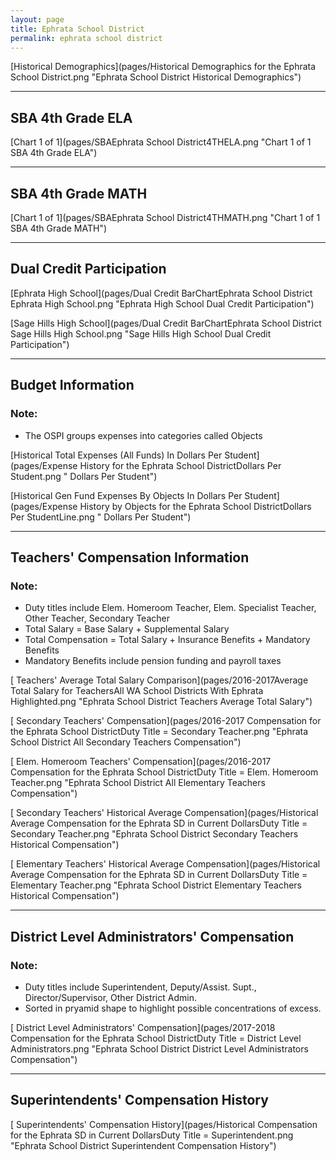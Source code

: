 ```yaml
---
layout: page
title: Ephrata School District
permalink: ephrata school district
---
```



[Historical Demographics](pages/Historical Demographics for the Ephrata School District.png "Ephrata School District Historical Demographics")

___

## SBA 4th Grade ELA

[Chart 1 of 1](pages/SBAEphrata School District4THELA.png "Chart 1 of 1 SBA 4th Grade ELA")


___

## SBA 4th Grade MATH

[Chart 1 of 1](pages/SBAEphrata School District4THMATH.png "Chart 1 of 1 SBA 4th Grade MATH")


___

## Dual Credit Participation

[Ephrata High School](pages/Dual Credit BarChartEphrata School District Ephrata High School.png "Ephrata High School Dual Credit Participation")

[Sage Hills High School](pages/Dual Credit BarChartEphrata School District Sage Hills High School.png "Sage Hills High School Dual Credit Participation")


___

## Budget Information
### Note:
- The OSPI groups expenses into categories called Objects

[Historical Total Expenses (All Funds) In Dollars Per Student](pages/Expense History for the Ephrata School DistrictDollars Per Student.png " Dollars Per Student")

[Historical Gen Fund Expenses By Objects In Dollars Per Student](pages/Expense History by Objects for the Ephrata School DistrictDollars Per StudentLine.png " Dollars Per Student")


___

## Teachers' Compensation Information
### Note:
- Duty titles include Elem. Homeroom Teacher, Elem. Specialist Teacher, Other Teacher, Secondary Teacher
- Total Salary = Base Salary + Supplemental Salary
- Total Compensation = Total Salary + Insurance Benefits + Mandatory Benefits
- Mandatory Benefits include pension funding and payroll taxes

[ Teachers' Average Total Salary Comparison](pages/2016-2017Average Total Salary for TeachersAll WA School Districts With Ephrata Highlighted.png "Ephrata School District Teachers Average Total Salary")

[ Secondary Teachers' Compensation](pages/2016-2017 Compensation for the Ephrata School DistrictDuty Title = Secondary Teacher.png "Ephrata School District All Secondary Teachers Compensation")

[ Elem. Homeroom Teachers' Compensation](pages/2016-2017 Compensation for the Ephrata School DistrictDuty Title = Elem. Homeroom Teacher.png "Ephrata School District All Elementary Teachers Compensation")

[ Secondary Teachers' Historical Average Compensation](pages/Historical Average Compensation for the Ephrata SD in Current DollarsDuty Title = Secondary Teacher.png "Ephrata School District Secondary Teachers Historical Compensation")

[ Elementary Teachers' Historical Average Compensation](pages/Historical Average Compensation for the Ephrata SD in Current DollarsDuty Title = Elementary Teacher.png "Ephrata School District Elementary Teachers Historical Compensation")


___

## District Level Administrators' Compensation

### Note:
- Duty titles include Superintendent, Deputy/Assist. Supt., Director/Supervisor, Other District Admin.
- Sorted in pryamid shape to highlight possible concentrations of excess.

[ District Level Administrators' Compensation](pages/2017-2018 Compensation for the Ephrata School DistrictDuty Title = District Level Administrators.png "Ephrata School District District Level Administrators Compensation")


___

## Superintendents' Compensation History

[ Superintendents' Compensation History](pages/Historical Compensation for the Ephrata SD in Current DollarsDuty Title = Superintendent.png "Ephrata School District Superintendent Compensation History")

